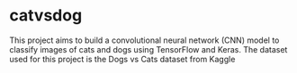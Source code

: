 # catvsdog
This project aims to build a convolutional neural network (CNN) model to classify images of cats and dogs using TensorFlow and Keras. The dataset used for this project is the Dogs vs Cats dataset from Kaggle
